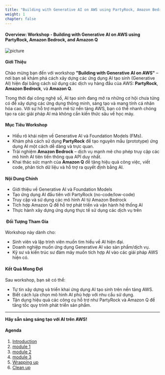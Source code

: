 ```yaml
---
title: "Building with Generative AI on AWS using PartyRock, Amazon Bedrock, and Amazon Q"
weight: 1
chapter: false
---
```


####  Overview: Workshop - Building with Generative AI on AWS using PartyRock, Amazon Bedrock, and Amazon Q

![picture](/images/genaipicture.png?width=90pc)

####  Giới Thiệu

Chào mừng bạn đến với workshop **"Building with Generative AI on AWS"** – nơi bạn sẽ khám phá cách xây dựng các ứng dụng AI tạo sinh (Generative AI) hiện đại bằng cách sử dụng các dịch vụ hàng đầu của AWS: **PartyRock**, **Amazon Bedrock**, và **Amazon Q**.

Trong thời đại công nghệ số, AI tạo sinh đang mở ra những cơ hội chưa từng có để xây dựng các ứng dụng thông minh, sáng tạo và mang tính cá nhân hóa cao. Với sự hỗ trợ mạnh mẽ từ nền tảng AWS, bạn có thể nhanh chóng tạo ra các giải pháp AI mà không cần kiến thức sâu về học máy.

####  Mục Tiêu Workshop

-  Hiểu rõ khái niệm về Generative AI và Foundation Models (FMs).
-  Khám phá cách sử dụng **PartyRock** để tạo nguyên mẫu (prototype) ứng dụng AI một cách dễ dàng và trực quan.
-  Trải nghiệm **Amazon Bedrock** – dịch vụ mạnh mẽ cho phép truy cập các mô hình AI tiên tiến thông qua API duy nhất.
-  Khai thác sức mạnh của **Amazon Q** để tăng hiệu quả công việc, viết code, phân tích dữ liệu và hỗ trợ ra quyết định bằng AI.

####  Nội Dung Chính

- Giới thiệu về Generative AI và Foundation Models
- Tạo ứng dụng AI đầu tiên với PartyRock (no-code/low-code)
- Truy cập và sử dụng các mô hình AI từ Amazon Bedrock
- Tích hợp Amazon Q để hỗ trợ phát triển và vận hành hệ thống AI
- Thực hành xây dựng ứng dụng thực tế sử dụng các dịch vụ trên

#### ‍ Đối Tượng Tham Gia

Workshop này dành cho:
- Sinh viên và lập trình viên muốn tìm hiểu về AI hiện đại.
- Doanh nghiệp muốn ứng dụng Generative AI vào sản phẩm/dịch vụ.
- Kỹ sư và kiến trúc sư đám mây muốn tích hợp AI vào các giải pháp AWS hiện có.

####  Kết Quả Mong Đợi

Sau workshop, bạn sẽ có thể:
- Tự tin xây dựng và triển khai ứng dụng AI tạo sinh trên nền tảng AWS.
- Biết cách lựa chọn mô hình AI phù hợp với nhu cầu sử dụng.
- Tận dụng hiệu quả các công cụ hỗ trợ như PartyRock và Amazon Q để tăng tốc quy trình phát triển sản phẩm.

---

 **Hãy sẵn sàng sáng tạo với AI trên AWS!**

#### Agenda

1. [Introduction](1-introductionintroduction)
2. [module 1](2-module1)
3. [module 2](3-module2)
4. [module 3](4-module3)
5. [Wrapping up](5-wrap-up)
6. [Clean up](6-clean-up)
